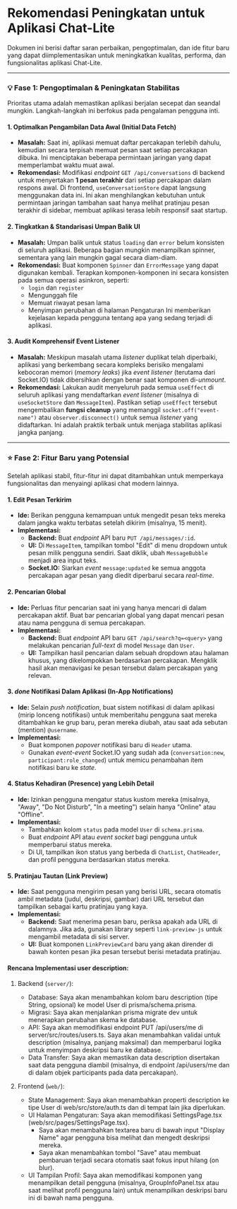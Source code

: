 # Rekomendasi Peningkatan untuk Aplikasi Chat-Lite

Dokumen ini berisi daftar saran perbaikan, pengoptimalan, dan ide fitur baru yang dapat diimplementasikan untuk meningkatkan kualitas, performa, dan fungsionalitas aplikasi Chat-Lite.

---

### 💡 Fase 1: Pengoptimalan & Peningkatan Stabilitas

Prioritas utama adalah memastikan aplikasi berjalan secepat dan seandal mungkin. Langkah-langkah ini berfokus pada pengalaman pengguna inti.

#### 1. **Optimalkan Pengambilan Data Awal (Initial Data Fetch)**
*   **Masalah:** Saat ini, aplikasi memuat daftar percakapan terlebih dahulu, kemudian secara terpisah memuat pesan saat setiap percakapan dibuka. Ini menciptakan beberapa permintaan jaringan yang dapat memperlambat waktu muat awal.
*   **Rekomendasi:** Modifikasi *endpoint* `GET /api/conversations` di backend untuk menyertakan **1 pesan terakhir** dari setiap percakapan dalam respons awal. Di frontend, `useConversationStore` dapat langsung menggunakan data ini. Ini akan menghilangkan kebutuhan untuk permintaan jaringan tambahan saat hanya melihat pratinjau pesan terakhir di sidebar, membuat aplikasi terasa lebih responsif saat startup.

#### 2. **Tingkatkan & Standarisasi Umpan Balik UI**
*   **Masalah:** Umpan balik untuk status `loading` dan `error` belum konsisten di seluruh aplikasi. Beberapa bagian mungkin menampilkan spinner, sementara yang lain mungkin gagal secara diam-diam.
*   **Rekomendasi:** Buat komponen `Spinner` dan `ErrorMessage` yang dapat digunakan kembali. Terapkan komponen-komponen ini secara konsisten pada semua operasi asinkron, seperti: 
    *   `login` dan `register`
    *   Mengunggah file
    *   Memuat riwayat pesan lama
    *   Menyimpan perubahan di halaman Pengaturan
    Ini memberikan kejelasan kepada pengguna tentang apa yang sedang terjadi di aplikasi.

#### 3. **Audit Komprehensif Event Listener**
*   **Masalah:** Meskipun masalah utama *listener* duplikat telah diperbaiki, aplikasi yang berkembang secara kompleks berisiko mengalami kebocoran memori (*memory leaks*) jika *event listener* (terutama dari Socket.IO) tidak dibersihkan dengan benar saat komponen di-*unmount*.
*   **Rekomendasi:** Lakukan audit menyeluruh pada semua `useEffect` di seluruh aplikasi yang mendaftarkan *event listener* (misalnya di `useSocketStore` dan `MessageItem`). Pastikan setiap `useEffect` tersebut mengembalikan **fungsi cleanup** yang memanggil `socket.off("event-name")` atau `observer.disconnect()` untuk semua *listener* yang didaftarkan. Ini adalah praktik terbaik untuk menjaga stabilitas aplikasi jangka panjang.

---

### ⭐ Fase 2: Fitur Baru yang Potensial

Setelah aplikasi stabil, fitur-fitur ini dapat ditambahkan untuk memperkaya fungsionalitas dan menyaingi aplikasi chat modern lainnya.

#### 1. **Edit Pesan Terkirim**
*   **Ide:** Berikan pengguna kemampuan untuk mengedit pesan teks mereka dalam jangka waktu terbatas setelah dikirim (misalnya, 15 menit).
*   **Implementasi:**
    *   **Backend:** Buat *endpoint* API baru `PUT /api/messages/:id`.
    *   **UI:** Di `MessageItem`, tampilkan tombol "Edit" di menu dropdown untuk pesan milik pengguna sendiri. Saat diklik, ubah `MessageBubble` menjadi area input teks.
    *   **Socket.IO:** Siarkan *event* `message:updated` ke semua anggota percakapan agar pesan yang diedit diperbarui secara *real-time*.

#### 2. **Pencarian Global**
*   **Ide:** Perluas fitur pencarian saat ini yang hanya mencari di dalam percakapan aktif. Buat bar pencarian global yang dapat mencari pesan atau nama pengguna di semua percakapan.
*   **Implementasi:**
    *   **Backend:** Buat *endpoint* API baru `GET /api/search?q=<query>` yang melakukan pencarian *full-text* di model `Message` dan `User`.
    *   **UI:** Tampilkan hasil pencarian dalam sebuah dropdown atau halaman khusus, yang dikelompokkan berdasarkan percakapan. Mengklik hasil akan menavigasi ke pesan tersebut dalam percakapan yang relevan.

#### 3. *done* **Notifikasi Dalam Aplikasi (In-App Notifications)**
*   **Ide:** Selain *push notification*, buat sistem notifikasi di dalam aplikasi (mirip lonceng notifikasi) untuk memberitahu pengguna saat mereka ditambahkan ke grup baru, peran mereka diubah, atau saat ada sebutan (mention) `@username`.
*   **Implementasi:**
    *   Buat komponen *popover* notifikasi baru di `Header` utama.
    *   Gunakan *event-event* Socket.IO yang sudah ada (`conversation:new`, `participant:role_changed`) untuk memicu penambahan item notifikasi baru ke *state*.

#### 4. **Status Kehadiran (Presence) yang Lebih Detail**
*   **Ide:** Izinkan pengguna mengatur status kustom mereka (misalnya, "Away", "Do Not Disturb", "In a meeting") selain hanya "Online" atau "Offline".
*   **Implementasi:**
    *   Tambahkan kolom `status` pada model `User` di `schema.prisma`.
    *   Buat *endpoint* API atau *event socket* bagi pengguna untuk memperbarui status mereka.
    *   Di UI, tampilkan ikon status yang berbeda di `ChatList`, `ChatHeader`, dan profil pengguna berdasarkan status mereka.

#### 5. **Pratinjau Tautan (Link Preview)**
*   **Ide:** Saat pengguna mengirim pesan yang berisi URL, secara otomatis ambil metadata (judul, deskripsi, gambar) dari URL tersebut dan tampilkan sebagai kartu pratinjau yang kaya.
*   **Implementasi:**
    *   **Backend:** Saat menerima pesan baru, periksa apakah ada URL di dalamnya. Jika ada, gunakan library seperti `link-preview-js` untuk mengambil metadata di sisi server.
    *   **UI:** Buat komponen `LinkPreviewCard` baru yang akan dirender di bawah konten pesan jika pesan tersebut berisi metadata pratinjau.

#### Rencana Implementasi user description:

   1. Backend (`server/`):
       * Database: Saya akan menambahkan kolom baru description
         (tipe String, opsional) ke model User di
         prisma/schema.prisma.
       * Migrasi: Saya akan menjalankan prisma migrate dev untuk
         menerapkan perubahan skema ke database.
       * API: Saya akan memodifikasi endpoint PUT /api/users/me di
         server/src/routes/users.ts. Saya akan menambahkan validai
          untuk description (misalnya, panjang maksimal) dan
         memperbarui logika untuk menyimpan deskripsi baru ke
         database.
       * Data Transfer: Saya akan memastikan data description
         disertakan saat data pengguna diambil (misalnya, di
         endpoint /api/users/me dan di dalam objek participants
         pada data percakapan).

   2. Frontend (`web/`):
       * State Management: Saya akan menambahkan properti
         description ke tipe User di web/src/store/auth.ts dan di
         tempat lain jika diperlukan.
       * UI Halaman Pengaturan: Saya akan memodifikasi
         SettingsPage.tsx (web/src/pages/SettingsPage.tsx).
           * Saya akan menambahkan textarea baru di bawah input
             "Display Name" agar pengguna bisa melihat dan mengedt
              deskripsi mereka.
           * Saya akan menambahkan tombol "Save" atau membuat
             pembaruan terjadi secara otomatis saat fokus input
             hilang (on blur).
       * UI Tampilan Profil: Saya akan memodifikasi komponen yang
         menampilkan detail pengguna (misalnya, GroupInfoPanel.tsx
         atau saat melihat profil pengguna lain) untuk menampilkan
         deskripsi baru ini di bawah nama pengguna.